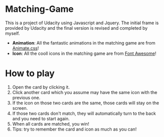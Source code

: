 # Matching-Game
This is a project of Udacity using Javascript and Jquery. The initial frame is provided by Udacity and the final version is  revised and completed by myself.
+ **Animation**: All the fantastic animations in the matching game are from [Animate.css](https://daneden.github.io/animate.css/)!
+ **Icon**: All the cooll icons in the matching game are from [Font Awesome](https://fontawesome.com/)!
# How to play
1. Open the card by clicking it. 
2. Click another card which you assume may have the same icon with the previous one.
3. If the icon on those two cards are the same, those cards will stay on the screen.
3. If those two cards don't match, they will automatically turn to the back and you need to start again.
4. When all cards are matched, you win!
5. Tips: try to remember the card and icon as much as you can!
